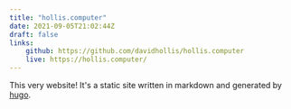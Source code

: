 ```yaml
---
title: "hollis.computer"
date: 2021-09-05T21:02:44Z
draft: false
links:
    github: https://github.com/davidhollis/hollis.computer
    live: https://hollis.computer/
---
```


This very website! It's a static site written in markdown and generated by [hugo].

[hugo]: https://gohugo.io/